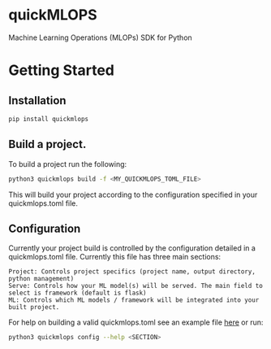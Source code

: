 # quickMLOPS
Machine Learning Operations (MLOPs) SDK for Python

# Getting Started

## Installation

```bash
pip install quickmlops
```

## Build a project. 

To build a project run the following:

```bash
python3 quickmlops build -f <MY_QUICKMLOPS_TOML_FILE>
```

This will build your project according to the configuration specified in your quickmlops.toml file.


## Configuration

Currently your project build is controlled by the configuration detailed in a quickmlops.toml file. Currently this file has three main sections:

    Project: Controls project specifics (project name, output directory, python management)
    Serve: Controls how your ML model(s) will be served. The main field to select is framework (default is flask)
    ML: Controls which ML models / framework will be integrated into your built project.

For help on building a valid quickmlops.toml see an example file [here]() or run:

```bash
python3 quickmlops config --help <SECTION>
```